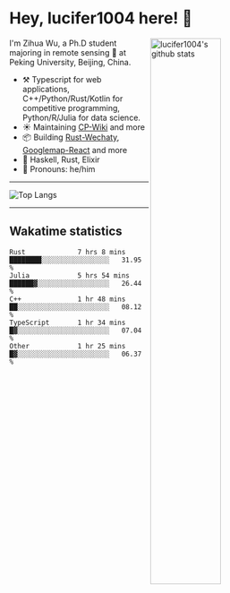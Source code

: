 # Hey, lucifer1004 here! :wave:

<img width="50%" align="right" alt="lucifer1004's github stats" src="https://github-readme-stats.vercel.app/api?username=lucifer1004&show_icons=true">

I'm Zihua Wu, a Ph.D student majoring in remote sensing :satellite: at Peking University, Beijing, China.

- :hammer_and_pick: Typescript for web applications, C++/Python/Rust/Kotlin for competitive programming, Python/R/Julia for data science.
- :sunny: Maintaining [CP-Wiki](https://cp-wiki.vercel.app) and more 
- :package: Building [Rust-Wechaty](https://github.com/wechaty/rust-wechaty), [Googlemap-React](https://github.com/googlemap-react/googlemap-react) and more
- :seedling: Haskell, Rust, Elixir
- :man: Pronouns: he/him

---

![Top Langs](https://github-readme-stats.vercel.app/api/top-langs/?username=lucifer1004&layout=compact)

---

## Wakatime statistics

<!--START_SECTION:waka-->

```text
Rust             7 hrs 8 mins    ████████░░░░░░░░░░░░░░░░░   31.95 %
Julia            5 hrs 54 mins   ██████▓░░░░░░░░░░░░░░░░░░   26.44 %
C++              1 hr 48 mins    ██░░░░░░░░░░░░░░░░░░░░░░░   08.12 %
TypeScript       1 hr 34 mins    █▓░░░░░░░░░░░░░░░░░░░░░░░   07.04 %
Other            1 hr 25 mins    █▓░░░░░░░░░░░░░░░░░░░░░░░   06.37 %
```

<!--END_SECTION:waka-->
